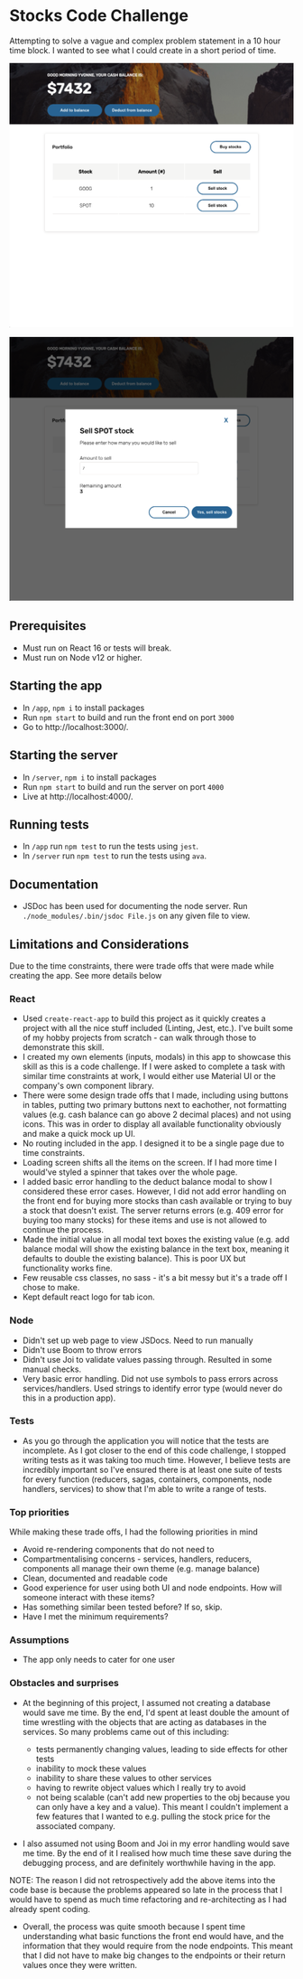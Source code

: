 # Stocks Code Challenge

Attempting to solve a vague and complex problem statement in a 10 hour time block. I wanted to see what I could create in a short period of time.

![alt text](./assets/portfolio-screenshot.png "Screenshot of app landing page")


![alt text](./assets/modal-screenshot.png "Screenshot of app modal example")

## Prerequisites
- Must run on React 16 or tests will break.
- Must run on Node v12 or higher.

## Starting the app

-  In `/app`, `npm i` to install packages
-  Run `npm start` to build and run the front end on port `3000`
-  Go to http://localhost:3000/.

## Starting the server
-  In `/server`, `npm i` to install packages
-  Run `npm start` to build and run the server on port `4000`
-  Live at http://localhost:4000/.

## Running tests

-  In `/app` run `npm test` to run the tests using `jest`.
-  In `/server` run `npm test` to run the tests using `ava`.

## Documentation

-  JSDoc has been used for documenting the node server. Run `./node_modules/.bin/jsdoc File.js` on any given file to view.

## Limitations and Considerations
Due to the time constraints, there were trade offs that were made while creating the app. See more details below

### React
-  Used `create-react-app` to build this project as it quickly creates a project with all the nice stuff included (Linting, Jest, etc.). I've built some of my hobby projects from scratch - can walk through those to demonstrate this skill.
-  I created my own elements (inputs, modals) in this app to showcase this skill as this is a code challenge. If I were asked to complete a task with similar time constraints at work, I would either use Material UI or the company's own component library.
-  There were some design trade offs that I made, including using buttons in tables, putting two primary buttons next to eachother, not formatting values (e.g. cash balance can go above 2 decimal places) and not using icons. This was in order to display all available functionality obviously and make a quick mock up UI.
-  No routing included in the app. I designed it to be a single page due to time constraints.
-  Loading screen shifts all the items on the screen. If I had more time I would've styled a spinner that takes over the whole page.
-  I added basic error handling to the deduct balance modal to show I considered these error cases. However, I did not add error handling on the front end for buying more stocks than cash available or trying to buy a stock that doesn't exist. The server returns errors (e.g. 409 error for buying too many stocks) for these items and use is not allowed to continue the process.
-  Made the initial value in all modal text boxes the existing value (e.g. add balance modal will show the existing balance in the text box, meaning it defaults to double the existing balance). This is poor UX but functionality works fine.
-  Few reusable css classes, no sass - it's a bit messy but it's a trade off I chose to make.
-  Kept default react logo for tab icon.

### Node
-  Didn't set up web page to view JSDocs. Need to run manually
-  Didn't use Boom to throw errors
-  Didn't use Joi to validate values passing through. Resulted in some manual checks.
-  Very basic error handling. Did not use symbols to pass errors across services/handlers. Used strings to identify error type (would never do this in a production app).

### Tests
-  As you go through the application you will notice that the tests are incomplete. As I got closer to the end of this code challenge, I stopped writing tests as it was taking too much time. However, I believe tests are incredibly important so I've ensured there is at least one suite of tests for every function (reducers, sagas, containers, components, node handlers, services) to show that I'm able to write a range of tests.

### Top priorities
While making these trade offs, I had the following priorities in mind
-  Avoid re-rendering components that do not need to
-  Compartmentalising concerns - services, handlers, reducers, components all manage their own theme (e.g. manage balance)
-  Clean, documented and readable code
-  Good experience for user using both UI and node endpoints. How will someone interact with these items?
-  Has something similar been tested before? If so, skip.
-  Have I met the minimum requirements?

### Assumptions
-  The app only needs to cater for one user

### Obstacles and surprises
-  At the beginning of this project, I assumed not creating a database would save me time. By the end, I'd spent at least double the amount of time wrestling with the objects that are acting as databases in the services. So many problems came out of this including:
    - tests permanently changing values, leading to side effects for other tests
    - inability to mock these values
    - inability to share these values to other services
    - having to rewrite object values which I really try to avoid
    - not being scalable (can't add new properties to the obj because you can only have a key and a value). This meant I couldn't implement a few features that I wanted to e.g. pulling the stock price for the associated company.

-  I also assumed not using Boom and Joi in my error handling would save me time. By the end of it I realised how much time these save during the debugging process, and are definitely worthwhile having in the app.

NOTE: The reason I did not retrospectively add the above items into the code base is because the problems appeared so late in the process that I would have to spend as much time refactoring and re-architecting as I had already spent coding.

-  Overall, the process was quite smooth because I spent time understanding what basic functions the front end would have, and the information that they would require from the node endpoints. This meant that I did not have to make big changes to the endpoints or their return values once they were written.
